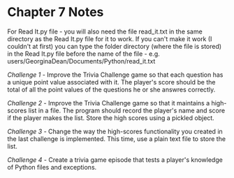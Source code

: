 # Chapter 7 Notes

For Read It.py file - you will also need the file read_it.txt in the same directory as the Read It.py file for it to work.
If you can't make it work (I couldn't at first) you can type the folder directory (where the file is stored) in the Read It.py file before the name of the file - e.g. users/GeorginaDean/Documents/Python/read_it.txt 

*Challenge 1* - Improve the Trivia Challenge game so that each question has a unique point value associated with it. The player's score should be the total of all the point values of the questions he or she answres correctly.

*Challenge 2* - Improve the Trivia Challenge game so that it maintains a high-scores list in a file. The program should record the player's name and score if the player makes the list. Store the high scores using a pickled object.

*Challenge 3* - Change the way the high-scores functionality you created in the last challenge is implemented. This time, use a plain text file to store the list.

*Challenge 4* - Create a trivia game episode that tests a player's knowledge of Python files and exceptions.
